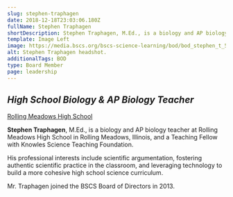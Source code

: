 ```yaml
---
slug: stephen-traphagen
date: 2018-12-18T23:03:06.180Z
fullName: Stephen Traphagen
shortDescription: Stephen Traphagen, M.Ed., is a biology and AP biology teacher at Rolling Meadows High School in Rolling Meadows, Illinois, and a Teaching...
template: Image Left
image: https://media.bscs.org/bscs-science-learning/bod/bod_stephen_t_5x7.jpg
alt: Stephen Traphagen headshot.
additionalTags: BOD
type: Board Member
page: leadership
---
```


## *High School Biology & AP Biology Teacher*
<a href="https://rmhs.d214.org/" target="_blank">Rolling Meadows High School</a>

**Stephen Traphagen**, M.Ed., is a biology and AP biology teacher at Rolling Meadows High School in Rolling Meadows, Illinois, and a Teaching Fellow with Knowles Science Teaching Foundation.

His professional interests include scientific argumentation, fostering authentic scientific practice in the classroom, and leveraging technology to build a more cohesive high school science curriculum.

Mr. Traphagen joined the BSCS Board of Directors in 2013.
